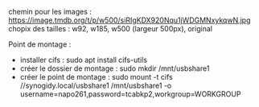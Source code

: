 chemin pour les images : https://image.tmdb.org/t/p/w500/siRIgKDX920Nqu1jWDGMNxykqwN.jpg
chopix des tailles : w92, w185, w500 (largeur 500px), original

Point de montage :
- installer cifs : sudo apt install cifs-utils
- créer le dossier de montage : sudo mkdir /mnt/usbshare1
- créer le point de montage : sudo mount -t cifs //synogidy.local/usbshare1 /mnt/usbshare1 -o username=napo261,password=tcabkp2,workgroup=WORKGROUP
